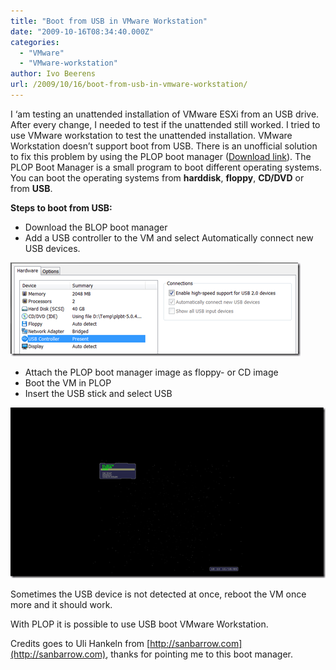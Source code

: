 ```yaml
---
title: "Boot from USB in VMware Workstation"
date: "2009-10-16T08:34:40.000Z"
categories: 
  - "VMware"
  - "VMware-workstation"
author: Ivo Beerens
url: /2009/10/16/boot-from-usb-in-vmware-workstation/
---
```


I ‘am testing an unattended installation of VMware ESXi from an USB drive. After every change, I needed to test if the unattended still worked. I tried to use VMware workstation to test the unattended installation. VMware Workstation doesn’t support boot from USB. There is an unofficial solution to fix this problem by using the PLOP boot manager ([Download link](http://www.plop.at/)). The PLOP Boot Manager is a small program to boot different operating systems. You can boot the operating systems from **harddisk**, **floppy**, **CD/DVD** or from **USB**.

**Steps to boot from USB:**

- Download the BLOP boot manager
- Add a USB controller to the VM and select Automatically connect new USB devices.

[![image](images/image_thumb.png "image")](images/image.png)

- Attach the PLOP boot manager image as floppy- or CD image
- Boot the VM in PLOP
- Insert the USB stick and select USB

[![image](images/image_thumb1.png "image")](images/image1.png)

Sometimes the USB device is not detected at once, reboot the VM once more and it should work.

With PLOP it is possible to use USB boot VMware Workstation.

Credits goes to Uli Hankeln from [http://sanbarrow.com](http://sanbarrow.com), thanks for pointing me to this boot manager.




